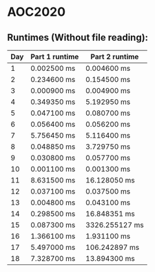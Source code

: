 # AOC2020
## Runtimes (Without file reading):
| Day | Part 1 runtime | Part 2 runtime | 
|-----|----------------|----------------|
|1    | 0.002500 ms    | 0.004600 ms    |
|2    | 0.234600 ms    | 0.154500 ms    |
|3    | 0.000900 ms    | 0.004900 ms    |
|4    | 0.349350 ms    | 5.192950 ms    |
|5    | 0.047100 ms    | 0.080700 ms    |
|6    | 0.056400 ms    | 0.056200 ms    |
|7    | 5.756450 ms    | 5.116400 ms    |
|8    | 0.048850 ms    | 3.729750 ms    | 
|9    | 0.030800 ms    | 0.057700 ms    |
|10   | 0.001100 ms    | 0.001300 ms    |
|11   | 8.631500 ms    | 16.128050 ms   |
|12   | 0.037100 ms    | 0.037500 ms    |
|13   | 0.004800 ms    | 0.043100 ms    |
|14   | 0.298500 ms    | 16.848351 ms   |
|15   | 0.087300 ms    | 3326.255127 ms |
|16   | 1.366100 ms    | 1.931100 ms    |
|17   | 5.497000 ms    | 106.242897 ms  |
|18   | 7.328700 ms    | 13.894300 ms   |